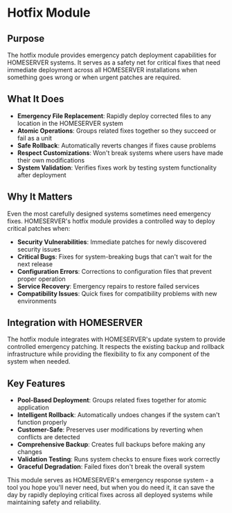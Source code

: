 # Hotfix Module

## Purpose

The hotfix module provides emergency patch deployment capabilities for HOMESERVER systems. It serves as a safety net for critical fixes that need immediate deployment across all HOMESERVER installations when something goes wrong or when urgent patches are required.

## What It Does

- **Emergency File Replacement**: Rapidly deploy corrected files to any location in the HOMESERVER system
- **Atomic Operations**: Groups related fixes together so they succeed or fail as a unit
- **Safe Rollback**: Automatically reverts changes if fixes cause problems
- **Respect Customizations**: Won't break systems where users have made their own modifications
- **System Validation**: Verifies fixes work by testing system functionality after deployment

## Why It Matters

Even the most carefully designed systems sometimes need emergency fixes. HOMESERVER's hotfix module provides a controlled way to deploy critical patches when:

- **Security Vulnerabilities**: Immediate patches for newly discovered security issues
- **Critical Bugs**: Fixes for system-breaking bugs that can't wait for the next release
- **Configuration Errors**: Corrections to configuration files that prevent proper operation
- **Service Recovery**: Emergency repairs to restore failed services
- **Compatibility Issues**: Quick fixes for compatibility problems with new environments

## Integration with HOMESERVER

The hotfix module integrates with HOMESERVER's update system to provide controlled emergency patching. It respects the existing backup and rollback infrastructure while providing the flexibility to fix any component of the system when needed.

## Key Features

- **Pool-Based Deployment**: Groups related fixes together for atomic application
- **Intelligent Rollback**: Automatically undoes changes if the system can't function properly
- **Customer-Safe**: Preserves user modifications by reverting when conflicts are detected
- **Comprehensive Backup**: Creates full backups before making any changes
- **Validation Testing**: Runs system checks to ensure fixes work correctly
- **Graceful Degradation**: Failed fixes don't break the overall system

This module serves as HOMESERVER's emergency response system - a tool you hope you'll never need, but when you do need it, it can save the day by rapidly deploying critical fixes across all deployed systems while maintaining safety and reliability.
